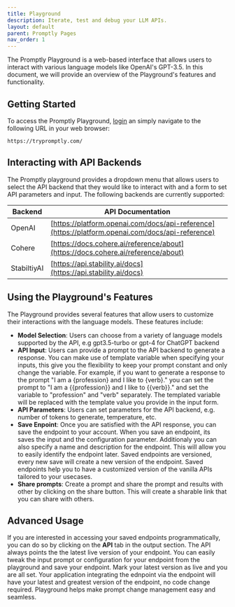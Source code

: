 ```yaml
---
title: Playground
description: Iterate, test and debug your LLM APIs.
layout: default
parent: Promptly Pages
nav_order: 1
---
```


The Promptly Playground is a web-based interface that allows users to interact with various language models like OpenAI's GPT-3.5. In this document, we will provide an overview of the Playground's features and functionality.

## Getting Started
To access the Promptly Playground, [login](https://trypromptly.com/login) an simply navigate to the following URL in your web browser:

```
https://trypromptly.com/
```

## Interacting with API Backends
The Promptly playground provides a dropdown menu that allows users to select the API backend that they would like to interact with and a form to set API parameters and input. The following backends are currently supported:

| Backend | API Documentation |
| ------- | --- |
| OpenAI | [https://platform.openai.com/docs/api-reference](https://platform.openai.com/docs/api-reference) |
| Cohere | [https://docs.cohere.ai/reference/about](https://docs.cohere.ai/reference/about)         |
| StabiltiyAI | [https://api.stability.ai/docs](https://api.stability.ai/docs)             |

## Using the Playground's Features
The Playground provides several features that allow users to customize their interactions with the language models. These features include:
* **Model Selection**: Users can choose from a variety of language models supported by the API, e.g gpt3.5-turbo or gpt-4 for ChatGPT backend
* **API Input**: Users can provide a prompt to the API backend to generate a response. You can make use of template variable when specifying your inputs, this give you the flexibility to keep your prompt constant and only change the variable. For example, if you want to generate a response to the prompt "I am a {profession} and I like to {verb}." you can set the prompt to "I am a {{profession}} and I like to {{verb}}." and set the variable to "profession" and "verb" separately. The templated variable will be replaced with the template value you provide in the input form.
* **API Parameters**: Users can set parameters for the API backend, e.g. number of tokens to generate, temperature, etc.
* **Save Enpoint**: Once you are satisfied with the API response, you can save the endpoint to your account.  When you save an endpoint, its saves the input and the configuration parameter. Additionaly you can also specify a name and description for the endpoint. This will allow you to easily identify the endpoint later. Saved endpoints are versioned, every new save will create a new version of the endpoint. Saved endpoints help you to have a customized version of the vanilla APIs tailored to your usecases. 
* **Share prompts**: Create a prompt and share the prompt and results with other by clicking on the share button. This will create a sharable link that you can share with others.

## Advanced Usage
If you are interested in accessing your saved endpoints programmatically, you can do so by clicking on the **API** tab in the output section. The API always points the the latest live version of your endpoint. 
You can easily tweak the input prompt or configuration for your endpoint from the playground and save your endpoint. Mark your latest version as live and you are all set. Your application integrating the ednpoint via the endpoint will have your latest and greatest version of the endpoint, no code change required. 
Playground helps make prompt change management easy and seamless.

